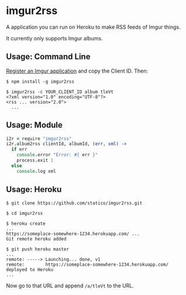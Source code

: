 # imgur2rss

A application you can run on Heroku to make RSS feeds of Imgur things.

It currently only supports Imgur albums.

## Usage: Command Line

[Register an Imgur application](https://api.imgur.com/oauth2/addclient) and copy the Client ID. Then:

```
$ npm install -g imgur2rss

$ imgur2rss -c YOUR_CLIENT_ID album tleVt
<?xml version="1.0" encoding="UTF-8"?>
<rss ... version="2.0">
  ...
```

## Usage: Module

```coffeescript
i2r = require "imgur2rss"
i2r.album2rss clientId, albumId, (err, xml) ->
  if err
    console.error "Error: #{ err }"
    process.exit 1
  else
    console.log xml
```

## Usage: Heroku

```
$ git clone https://github.com/statico/imgur2rss.git

$ cd imgur2rss

$ heroku create
...
https://someplace-somewhere-1234.herokuapp.com/ ...
Git remote heroku added

$ git push heroku master
...
remote: -----> Launching... done, v1
remote:        https://someplace-somewhere-1234.herokuapp.com/ deployed to Heroku
...
```

Now go to that URL and append `/a/tleVt` to the URL.


